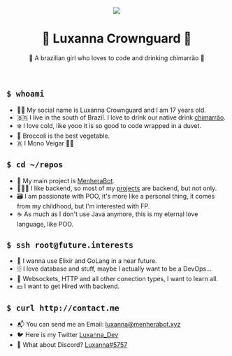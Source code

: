 <p align="center">
<img src="https://i.redd.it/e3crcw0hseq51.jpg">
</p>
<h1 align="center">💖 Luxanna Crownguard 💖</h1>

  <p align="center">
    🧉 A brazilian girl who loves to code and drinking chimarrão 🧉
    <!---I know that `br` is not the best way of do it, but i just think on that-->
    <br />
    <br />
    <br />
  </p>
  
## ```$ whoami ```

- 🏳️‍🌈 My social name is Luxanna Crownguard and I am 17 years old. 
- 🇧🇷 I live in the south of Brazil. I love to drink our native drink [chimarrão](https://pt.wikipedia.org/wiki/Chimarr%C3%A3o).
- ❄️ I love cold, like yooo it is so good to code wrapped in a duvet.
- 🥦 Broccoli is the best vegetable.
- 🇷 I Mono Veigar 🤏🏻

## ```$ cd ~/repos```

- 👑 My main project is [MenheraBot](https://github.com/MenheraBot).
- 👩🏻‍🦰 I like backend, so most of my [projects](https://github.com/ySnoopyDogy?tab=repositories) are backend, but not only.
- 🗃 I am passionate with POO, it's more like a personal thing, it comes from my childhood, but I'm interested with FP.
- ☕️ As much as I don't use Java anymore, this is my eternal love language, like POO.

## ```$ ssh root@future.interests ```

- 🍧 I wanna use Elixir and GoLang in a near future.
- 🗄 I love database and stuff, maybe I actually want to be a DevOps...
- 🔐 Websockets, HTTP and all other conection types, I want to learn all.
- 💵 I want to get Hired with backend.

## ```$ curl http://contact.me ```

- 📬 You can send me an Email: [luxanna@menherabot.xyz](mailto:luxanna@menherabot.xyz)
- 🐦 Here is my Twitter [Luxanna_Dev](https://twitter.com/Luxanna_Dev)
- 🖤 What about Discord? [Luxanna#5757](https://discord.com/invite/fZMdQbA)
